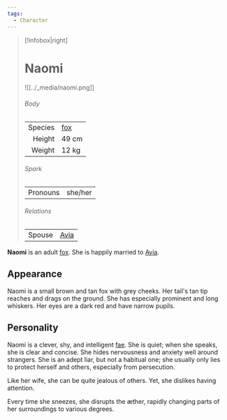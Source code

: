 ```yaml
---
tags:
  - Character
---
```

> [!infobox|right]
> # Naomi
> ![[../_media/naomi.png]]
> ###### Body
> |  |  |
> | ---: | ---- |
> | Species | [fox](<../Æther/Species/Fox.md>) |
> | Height | 49 cm |
> | Weight | 12 kg |
> ###### Spark
> |  |  |
> | ---: | ---- |
> | Pronouns | she/her |
> ###### Relations
> |  |  |
> | ---: | ---- |
> | Spouse | [Avia](<./Avia.md>) |

**Naomi** is an adult [fox](<../Æther/Body.md#Fox>). She is happily married to [Avia](<./Avia.md>).

## Appearance
Naomi is a small brown and tan fox with grey cheeks. Her tail's tan tip reaches and drags on the ground. She has especially prominent and long whiskers. Her eyes are a dark red and have narrow pupils.

## Personality
Naomi is a clever, shy, and intelligent [fae](<../Æther/Fae.md>). She is quiet; when she speaks, she is clear and concise. She hides nervousness and anxiety well around strangers. She is an adept liar, but not a habitual one; she usually only lies to protect herself and others, especially from persecution.

Like her wife, she can be quite jealous of others. Yet, she dislikes having attention.

Every time she sneezes, she disrupts the æther, rapidly changing parts of her surroundings to various degrees.